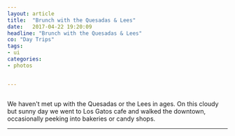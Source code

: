 ```yaml
---
layout: article
title:  "Brunch with the Quesadas & Lees"
date:   2017-04-22 19:20:09
headline: "Brunch with the Quesadas & Lees"
co: "Day Trips"
tags:
- ui
categories:
- photos


---
```


<figure class="figure_photo">
<img class="lazy" data-original="https://s3.amazonaws.com/thatedchao-cdn/photos/2017.04.22.quesada_lee/DSC00716.jpg" />
</figure>

<!--more-->

We haven't met up with the Quesadas or the Lees in ages. On this cloudy but sunny day we went to Los Gatos cafe and walked the downtown, occasionally peeking into bakeries or candy shops.

<hr>


<figure class="figure_photo_half">
<img class="lazy" data-original="https://s3.amazonaws.com/thatedchao-cdn/photos/2017.04.22.quesada_lee/DSC00705.jpg">
<img class="lazy" data-original="https://s3.amazonaws.com/thatedchao-cdn/photos/2017.04.22.quesada_lee/DSC00713.jpg">
</figure>



<figure class="figure_photo">
<img class="lazy" data-original="https://s3.amazonaws.com/thatedchao-cdn/photos/2017.04.22.quesada_lee/DSC00731.jpg" />
</figure>



<figure class="figure_photo_half">
<img class="lazy" data-original="https://s3.amazonaws.com/thatedchao-cdn/photos/2017.04.22.quesada_lee/DSC00738.jpg" />
<img class="lazy" data-original="https://s3.amazonaws.com/thatedchao-cdn/photos/2017.04.22.quesada_lee/DSC00741.jpg" />
</figure>

<figure class="figure_photo">
<img class="lazy" data-original="https://s3.amazonaws.com/thatedchao-cdn/photos/2017.04.22.quesada_lee/DSC00760.jpg" />
</figure>


<figure class="figure_photo">
<img class="lazy" data-original="https://s3.amazonaws.com/thatedchao-cdn/photos/2017.04.22.quesada_lee/DSC00763.jpg" />
</figure>
